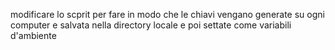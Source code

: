 modificare lo scprit per fare in modo che le chiavi vengano generate su ogni
computer e salvata nella directory locale e poi settate come variabili
d'ambiente
